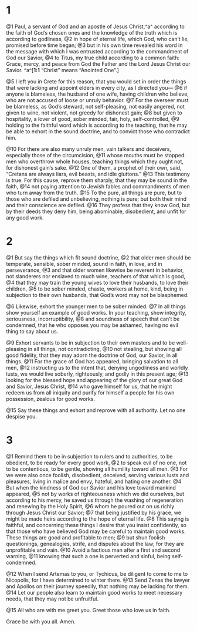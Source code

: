 # 1 
@1 Paul, a servant of God and an apostle of Jesus Christ,^a^ according to the faith of God’s chosen ones and the knowledge of the truth which is according to godliness, 
@2 in hope of eternal life, which God, who can’t lie, promised before time began; 
@3 but in his own time revealed his word in the message with which I was entrusted according to the commandment of God our Savior, 
@4 to Titus, my true child according to a common faith: Grace, mercy, and peace from God the Father and the Lord Jesus Christ our Savior. 
^a^[**1:1** “Christ” means “Anointed One”.]

@5 I left you in Crete for this reason, that you would set in order the things that were lacking and appoint elders in every city, as I directed you— 
@6 if anyone is blameless, the husband of one wife, having children who believe, who are not accused of loose or unruly behavior. 
@7 For the overseer must be blameless, as God’s steward, not self-pleasing, not easily angered, not given to wine, not violent, not greedy for dishonest gain; 
@8 but given to hospitality, a lover of good, sober minded, fair, holy, self-controlled, 
@9 holding to the faithful word which is according to the teaching, that he may be able to exhort in the sound doctrine, and to convict those who contradict him. 

@10 For there are also many unruly men, vain talkers and deceivers, especially those of the circumcision, 
@11 whose mouths must be stopped: men who overthrow whole houses, teaching things which they ought not, for dishonest gain’s sake. 
@12 One of them, a prophet of their own, said, “Cretans are always liars, evil beasts, and idle gluttons.” 
@13 This testimony is true. For this cause, reprove them sharply, that they may be sound in the faith, 
@14 not paying attention to Jewish fables and commandments of men who turn away from the truth. 
@15 To the pure, all things are pure, but to those who are defiled and unbelieving, nothing is pure; but both their mind and their conscience are defiled. 
@16 They profess that they know God, but by their deeds they deny him, being abominable, disobedient, and unfit for any good work. 

# 2 
@1 But say the things which fit sound doctrine, 
@2 that older men should be temperate, sensible, sober minded, sound in faith, in love, and in perseverance, 
@3 and that older women likewise be reverent in behavior, not slanderers nor enslaved to much wine, teachers of that which is good, 
@4 that they may train the young wives to love their husbands, to love their children, 
@5 to be sober minded, chaste, workers at home, kind, being in subjection to their own husbands, that God’s word may not be blasphemed. 

@6 Likewise, exhort the younger men to be sober minded. 
@7 In all things show yourself an example of good works. In your teaching, show integrity, seriousness, incorruptibility, 
@8 and soundness of speech that can’t be condemned, that he who opposes you may be ashamed, having no evil thing to say about us. 

@9 Exhort servants to be in subjection to their own masters and to be well-pleasing in all things, not contradicting, 
@10 not stealing, but showing all good fidelity, that they may adorn the doctrine of God, our Savior, in all things. 
@11 For the grace of God has appeared, bringing salvation to all men, 
@12 instructing us to the intent that, denying ungodliness and worldly lusts, we would live soberly, righteously, and godly in this present age; 
@13 looking for the blessed hope and appearing of the glory of our great God and Savior, Jesus Christ, 
@14 who gave himself for us, that he might redeem us from all iniquity and purify for himself a people for his own possession, zealous for good works. 

@15 Say these things and exhort and reprove with all authority. Let no one despise you. 

# 3 
@1 Remind them to be in subjection to rulers and to authorities, to be obedient, to be ready for every good work, 
@2 to speak evil of no one, not to be contentious, to be gentle, showing all humility toward all men. 
@3 For we were also once foolish, disobedient, deceived, serving various lusts and pleasures, living in malice and envy, hateful, and hating one another. 
@4 But when the kindness of God our Savior and his love toward mankind appeared, 
@5 not by works of righteousness which we did ourselves, but according to his mercy, he saved us through the washing of regeneration and renewing by the Holy Spirit, 
@6 whom he poured out on us richly through Jesus Christ our Savior; 
@7 that being justified by his grace, we might be made heirs according to the hope of eternal life. 
@8 This saying is faithful, and concerning these things I desire that you insist confidently, so that those who have believed God may be careful to maintain good works. These things are good and profitable to men; 
@9 but shun foolish questionings, genealogies, strife, and disputes about the law; for they are unprofitable and vain. 
@10 Avoid a factious man after a first and second warning, 
@11 knowing that such a one is perverted and sinful, being self-condemned. 

@12 When I send Artemas to you, or Tychicus, be diligent to come to me to Nicopolis, for I have determined to winter there. 
@13 Send Zenas the lawyer and Apollos on their journey speedily, that nothing may be lacking for them. 
@14 Let our people also learn to maintain good works to meet necessary needs, that they may not be unfruitful. 

@15 All who are with me greet you. Greet those who love us in faith. 

Grace be with you all. Amen. 